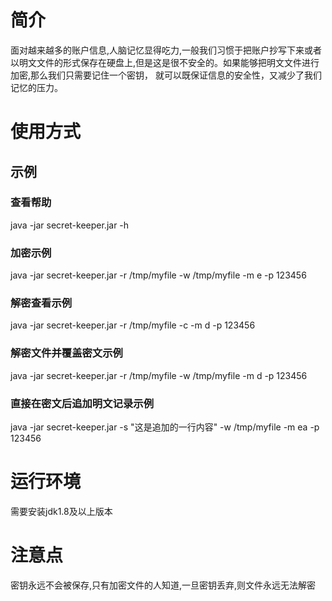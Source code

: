 # 简介
面对越来越多的账户信息,人脑记忆显得吃力,一般我们习惯于把账户抄写下来或者以明文文件的形式保存在硬盘上,但是这是很不安全的。如果能够把明文文件进行加密,那么我们只需要记住一个密钥，
就可以既保证信息的安全性，又减少了我们记忆的压力。
# 使用方式
## 示例
### 查看帮助
java -jar secret-keeper.jar -h
### 加密示例
java -jar secret-keeper.jar -r /tmp/myfile -w /tmp/myfile -m e -p 123456
### 解密查看示例
java -jar secret-keeper.jar -r /tmp/myfile -c -m d -p 123456
### 解密文件并覆盖密文示例
java -jar secret-keeper.jar -r /tmp/myfile -w /tmp/myfile -m d -p 123456
### 直接在密文后追加明文记录示例
java -jar secret-keeper.jar -s "这是追加的一行内容" -w /tmp/myfile -m ea -p 123456

# 运行环境
需要安装jdk1.8及以上版本

# 注意点
密钥永远不会被保存,只有加密文件的人知道,一旦密钥丢弃,则文件永远无法解密
